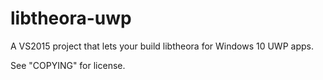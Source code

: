 # libtheora-uwp
A VS2015 project that lets your build libtheora for Windows 10 UWP apps.

See "COPYING" for license.
